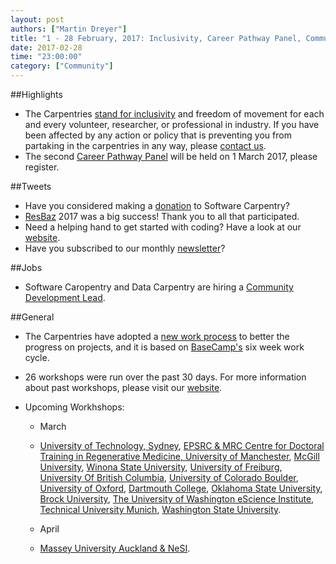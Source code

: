 ```yaml
---
layout: post
authors: ["Martin Dreyer"]
title: "1 - 28 February, 2017: Inclusivity, Career Pathway Panel, Community Development Lead, BaseCamp."
date: 2017-02-28
time: "23:00:00"
category: ["Community"]
---
```


##Highlights

* The Carpentries [stand for inclusivity]({{site.baseurl}}/blog/2017/02/inclusion.html) and freedom of movement for each and every volunteer, researcher, or professional in industry. If you have been affected by any action or policy that is preventing you from partaking in the carpentries in any way, please [contact us](https://software-carpentry.org/contact/). 
* The second [Career Pathway Panel]({{site.baseurl}}/blog/2017/02/careerpanel.html) will be held on 1 March 2017, please register.

##Tweets
* Have you considered making a [donation](https://www.flipcause.com/secure/donate/MjI2Mg==) to Software Carpentry?
* [ResBaz](https://twitter.com/ResBaz) 2017 was a big success! Thank you to all that participated.
* Need a helping hand to get started with coding? Have a look at our [website](https://software-carpentry.org/lessons/).
* Have you subscribed to our monthly [newsletter](http://software-carpentry.us14.list-manage.com/subscribe?u=46d7513c798c6bd41e5f58f4a&id=50c3e6d6fe)?

##Jobs
* Software Caropentry and Data Carpentry are hiring a [Community Development Lead](https://software-carpentry.org/jobs/). 

##General
* The Carpentries have adopted a [new work process]({{site.baseurl}}/blog/2017/02/prometheus.html) to better the progress on projects, and it is based on [BaseCamp's](https://m.signalvnoise.com/how-we-set-up-our-work-cbce3d3d9cae#.v0531syby) six week work cycle.
 

* 26 workshops were run over the past 30 days. For more information about past workshops, please visit our [website]({{site.baseurl}}/workshops/past/). 
* Upcoming Workhshops:

  * March
  * [University of Technology, Sydney](http://daryavanichkina.com/2017-02-27-UTS/), [EPSRC & MRC Centre for Doctoral Training in Regenerative Medicine, University of Manchester](https://anenadic.github.io/2017-03-02-manchester/), [McGill University](https://computecanada.github.io/2017-03-02-mcgill/),  [Winona State University](https://ntmoore.github.io/2017-03-06-winona/), [University of Freiburg](https://bebatut-edu.github.io/2017-03-09-freiburg/), [University Of British Columbia](https://computecanada.github.io/2017-03-11-ubc/), [University of Colorado Boulder](https://sarahpapich.github.io/2017-03-13-boulder/), [University of Oxford](https://rroxford.github.io/2017-03-13-oxford/), [Dartmouth College](https://dartmouth-swc.github.io/2017-03-16-dartmouth/), [Oklahoma State University](https://osu-swc.github.io/2017-03-16-okstate/), [Brock University](https://computecanada.github.io/2017-03-25-brocku/), [The University of Washington eScience Institute](https://uwescience.github.io/2017-03-27-uw/), [Technical University Munich](https://konrad.github.io/2017-03-29-munich/), [Washington State University](https://stephlabou.github.io/2017-04-06-wsu/).
  
  * April
  * [Massey University Auckland & NeSI](https://sschmeier.github.io/2017-04-10-Albany/).